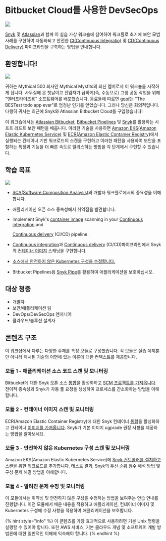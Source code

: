 # Bitbucket Cloud를 사용한 DevSecOps

![](https://partner-workshop-assets.s3.us-east-2.amazonaws.com/finding-open-source-vulnerabilities-within-the-bitbucket-workflow-.png)

[Snyk](https://snyk.io/) 및 [Atlassian](https://www.atlassian.com/)과 함께 이 실습 가상 워크숍에 참여하여 워크플로 초기에 보안 모범 사례를 구현하여 자동화되고 안전한 [CI(Continuous Integratio)](https://www.atlassian.com/continuous-delivery/continuous-integration) 및 [CD(Continuous Delivery)](https://www.atlassian.com/continuous-delivery) 파이프라인을 구축하는 방법을 안내합니다.

## 환영합니다!

![](https://partner-workshop-assets.s3.us-east-2.amazonaws.com/mm.png)

귀하는 Mythical 500 회사인 Mythical Mysfits의 최신 멤버로서 이 워크숍을 시작하게 됩니다. 사무실에 온 첫날이고 전임자가 급하게(즉, 수동으로) 그룹 공동 작업을 위해 "엔터프라이즈용" 소프트웨어를 배포했습니다. 동료들에 따르면 [goof](https://github.com/snyk/goof)는 "The BESTest todo app evar"로 엄청난 인기를 얻었습니다. 그러나 당신은 회의적입니다. 다행히 귀사는 최근에 Snyk와 Atlassian Bitbucket Cloud를 구입했습니다!

이 워크숍에서는 [Atlassian Bitbucket](https://www.atlassian.com/software/bitbucket), [Bitbucket Pipelines](https://bitbucket.org/product/features/pipelines) 및 [Snyk](https://snyk.io)를 활용하는 시프트 레프트 보안 패턴을 배웁니다. 이러한 기술을 사용하면 [Amazon EKS(Amazon Elastic Kubernetes Service)](https://aws.amazon.com/eks/) 및 [ECR(Amazon Elastic Container Registry)](https://aws.amazon.com/ecr/)에서 실행되는 컨테이너 기반 워크로드의 스캔을 구현하고 이러한 패턴을 사용하여 보안을 포함하는 특징과 기능을 더 빠른 속도로 릴리스하는 방법을 각 단계에서 구현할 수 있습니다.

## 학습 목표

![](https://partner-workshop-assets.s3.us-east-2.amazonaws.com/snyk-bitbucket-flow.png)

* [SCA(Software Composition Analysis)](https://snyk.io/blog/what-is-software-composition-analysis-sca-and-does-my-company-need-it/)와 개발자 워크플로에서의 중요성을 이해합니다.
* 애플리케이션 오픈 소스 종속성에서 취약점을 발견합니다.
*   Implement Snyk's [container image](https://snyk.io/blog/detecting-vulnerabilities-in-container-images/) scanning in your [Continuous integration](https://aws.amazon.com/devops/continuous-integration/) and

    [Continuous delivery](https://aws.amazon.com/devops/continuous-delivery/) (CI/CD) pipeline.
* [Continuous integration](https://aws.amazon.com/devops/continuous-integration/)과 [Continuous delivery](https://aws.amazon.com/devops/continuous-delivery/) (CI/CD)파이프라인에서 Snyk의 [컨테이너 이미지](https://snyk.io/blog/detecting-vulnerabilities-in-container-images/) 스캐닝을 구현합니다.
* [소스에서 안전하지 않은 Kubernetes 구성을 수정합니다.](https://snyk.io/blog/fix-insecure-kubernetes-configuration/)
* Bitbucket Pipelines용 [Snyk Pipe](https://bitbucket.org/product/features/pipelines/integrations?p=snyk/snyk-scan)를 활용하여 애플리케이션을 보호하십시오.

## 대상 청중

* 개발자
* 보안/애플리케이션 팀
* DevOps/DevSecOps 엔지니어
* 클라우드/솔루션 설계자

## 콘텐츠 구조

이 워크샵에서 다루는 다양한 주제를 특정 모듈로 구성했습니다. 각 모듈은 실습 예제뿐만 아니라 제시된 기술의 이면에 있는 이론에 대한 컨텍스트를 제공합니다.

### 모듈 1 - 애플리케이션 소스 코드 스캔 및 모니터링

Bitbucket에 대한 Snyk 오픈 소스 [통합](https://solutions.snyk.io/snyk-academy/open-source/create-source-control-integration)을 활성화하고 [SCM 프로젝트를 가져옵니다](https://solutions.snyk.io/snyk-academy/open-source/import-scm-project). 전이적 종속성과 Snyk가 자동 풀 요청을 생성하여 프로세스를 간소화하는 방법을 이해합니다.

### 모듈 2 - 컨테이너 이미지 스캔 및 모니터링

ECR(Amazon Elastic Container Registry)에 대한 Snyk 컨테이너 [통합](https://support.snyk.io/hc/en-us/articles/360003916078-Configure-integration-for-Amazon-Elastic-Container-Registry-ECR-)을 활성화하고 컨테이너 [이미지를 가져옵니다](https://solutions.snyk.io/snyk-academy/container/container-registry-and-image-import). Snyk가 기본 이미지 ugprade 권장 사항을 제공하는 방법을 알아보세요.

### 모듈 3 - 안전하지 않은 Kubernetes 구성 스캔 및 모니터링

Amazon EKS(Amazon Elastic Kubernetes Service)에 [Snyk 컨트롤러를 설치하고](https://support.snyk.io/hc/en-us/articles/360011128137-Install-the-Snyk-controller-on-Amazon-Elastic-Kubernetes-Service-Amazon-EKS-) 스캔을 위한 [워크로드를 추가](https://support.snyk.io/hc/en-us/articles/360003947117-Adding-Kubernetes-workloads-for-security-scanning)합니다. 테스트 결과, Snyk의 [우선 순위 점수](https://support.snyk.io/hc/en-us/articles/360010906897-Snyk-Priority-Score-and-Kubernetes) 해석 방법 및 구성 문제 해결 방법을 이해합니다.

### 모듈 4 - 알려진 문제 수정 및 모니터링

이 모듈에서는 취약성 및 안전하지 않은 구성을 수정하는 방법을 보여주는 연습 안내를 진행합니다. 이전 모듈에서 배운 내용을 적용하고 애플리케이션, 컨테이너 이미지 및 Kubernetes 구성에 수정 사항을 적용하여 애플리케이션을 보호합니다.

{% hint style="info" %}
이 콘텐츠를 가장 효과적으로 사용하려면 기본 Unix 명령을 실행할 수 있어야 합니다. 또한 AWS 서비스, 기본 클라우드 개념 및 소프트웨어 개발 방법론에 대한 일반적인 이해에 익숙해야 합니다.
{% endhint %}
